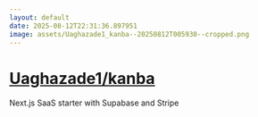 ```yaml
---
layout: default
date: 2025-08-12T22:31:36.897951
image: assets/Uaghazade1_kanba--20250812T005930--cropped.png
---
```


# [Uaghazade1/kanba](https://github.com/Uaghazade1/kanba)

Next.js SaaS starter with Supabase and Stripe
